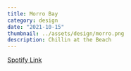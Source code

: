 ```yaml
---
title: Morro Bay
category: design
date: "2021-10-15"
thumbnail: ../assets/design/morro.png
description: Chillin at the Beach
---
```


<a href = "https://open.spotify.com/playlist/6SchWb6HFkbLPUN7Pb4JmJ?si=663c71ae5035455d" target="_blank" class = "err">Spotify Link</a>
